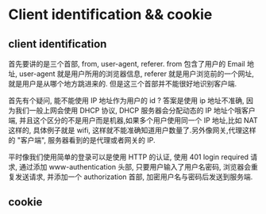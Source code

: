 # Client identification && cookie

## client identification

首先要讲的是三个首部, from, user-agent, referer. from 包含了用户的 Email 地址, user-agent 就是用户所用的浏览器信息, referer 就是用户浏览前的一个网址,就是用户是从哪个地方跳进来的. 但是这三个首部并不能很好地识别客户端.

首先有个疑问, 能不能使用 IP 地址作为用户的 id ? 答案是使用 ip 地址不准确, 因为我们一般上网会使用 DHCP 协议, DHCP 服务器会分配动态的 IP 地址个哦客户端, 并且这个区分的不是用户而是机器,如果多个用户使用同一个 IP 地址,比如 NAT 这样的, 具体例子就是 wifi, 这样就不能准确知道用户数量了.另外像网关,代理这样的 "客户端", 服务器看到的是代理或者网关的 IP.

平时像我们使用简单的登录可以是使用 HTTP 的认证, 使用 401 login required 请求, 通过添加 www-authentication 头部, 只要用户输入了用户名密码, 浏览器会重复发送请求, 并添加一个 authorization 首部, 加密用户名与密码后发送到服务端.

## cookie

